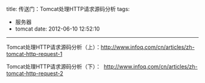 title: 传送门：Tomcat处理HTTP请求源码分析
tags:
  - 服务器
  - tomcat
date: 2012-06-10 12:52:10
---

Tomcat处理HTTP请求源码分析（上）：http://www.infoq.com/cn/articles/zh-tomcat-http-request-1

Tomcat处理HTTP请求源码分析（下）：  http://www.infoq.com/cn/articles/zh-tomcat-http-request-2